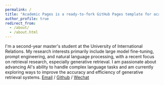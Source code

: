 ```yaml
---
permalink: /
title: "Academic Pages is a ready-to-fork GitHub Pages template for academic personal websites"
author_profile: true
redirect_from: 
  - /about/
  - /about.html
---
```


I'm a second-year master's student at the University of International Relations. My research interests primarily include large model fine-tuning, prompt engineering, and natural language processing, with a recent focus on retrieval research, especially generative retrieval. I am passionate about advancing AI's ability to handle complex language tasks and am currently exploring ways to improve the accuracy and efficiency of generative retrieval systems.
[Email](wyliyingxu@163.com) / [Github](https://github.com/isaacli2000) / [Wechat](../images/wechat.jpg) 
